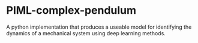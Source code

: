 # PIML-complex-pendulum
A python implementation that produces a useable model for identifying the dynamics of a mechanical system using deep learning methods. 
